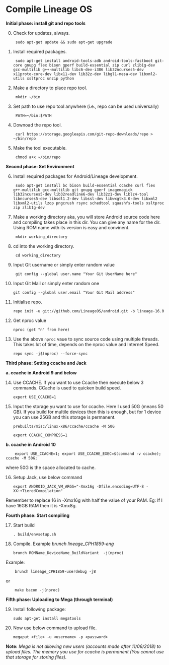 # Compile Lineage OS

**Initial phase: install git and repo tools**

0. Check for updates, always.

        sudo apt-get update && sudo apt-get upgrade

1. Install required packages.

        sudo apt-get install android-tools-adb android-tools-fastboot git-core gnupg flex bison gperf build-essential zip curl zlib1g-dev gcc-multilib g++-multilib libc6-dev-i386 lib32ncurses5-dev x11proto-core-dev libx11-dev lib32z-dev libgl1-mesa-dev libxml2-utils xsltproc unzip python

2. Make a directory to place repo tool.

        mkdir ~/bin

3. Set path to use repo tool anywhere (i.e., repo can be used universally)

        PATH=~/bin:$PATH

4. Downoad the repo tool.

        curl https://storage.googleapis.com/git-repo-downloads/repo > ~/bin/repo

5. Make the tool executable.

        chmod a+x ~/bin/repo

**Second phase: Set Environment**

6. Install required packages for Android/Lineage development.

        sudo apt-get install bc bison build-essential ccache curl flex g++-multilib gcc-multilib git gnupg gperf imagemagick lib32ncurses5-dev lib32readline6-dev lib32z1-dev liblz4-tool libncurses5-dev libsdl1.2-dev libssl-dev libwxgtk3.0-dev libxml2 libxml2-utils lzop pngcrush rsync schedtool squashfs-tools xsltproc zip zlib1g-dev

7. Make a working directory aka, you will store Android source code here and compiling takes place in this dir. You can give any name for the dir. Using ROM name with its version is easy and convinent.

        mkdir working_directory

8. cd into the working directory.

        cd working_directory

9. Input Git username or simply enter random value

        git config --global user.name "Your Git UserName here"

10. Input Git Mail or simply enter random one

        git config --global user.email "Your Git Mail address"

11. Initialise repo.

        repo init -u git://github.com/LineageOS/android.git -b lineage-16.0

12. Get nproc value

        nproc (get "n" from here)

13. Use the above ```nproc``` vaue to sync source code using multiple threads. This takes lot of time, depends on the nproc value and Internet Speed.

        repo sync -j$(nproc) --force-sync

**Third phase: Setting ccache and Jack**

__a. ccache in Android 9 and below__

14. Use CCACHE. If you want to use Ccache then execute below 3 commands. CCache is used to quicken build speed.

        export USE_CCACHE=1

15. Input the storage yu want to use for ccache. Here I used 50G (means 50 GB). If you build for multile devices then this is enough, but for 1 device you can use 25GB and this storage is permanent.

        prebuilts/misc/linux-x86/ccache/ccache -M 50G
        
        export CCACHE_COMPRESS=1
        
__b. ccache in Android 10__

        export USE_CCACHE=1; export USE_CCACHE_EXEC=$(command -v ccache); ccache -M 50G;
        
 where 50G is the space allocated to cache.
        
16. Setup Jack, use below command

        export ANDROID_JACK_VM_ARGS="-Xmx16g -Dfile.encoding=UTF-8 -XX:+TieredCompilation"
        
Remember to replace 16 in -Xmx16g with half the value of your RAM. Eg: If I have 16GB RAM then it is -Xmx8g.

**Fourth phase: Start compiling**

17. Start build

        . build/envsetup.sh

18. Compile. Example *brunch lineage_CPH1859-eng*

        brunch ROMName_DeviceName_BuildVariant  -j(nproc)
        
Example:

        brunch lineage_CPH1859-userdebug -j8

or

        make bacon -j(nproc)

**Fifth phase: Uploading to Mega (through terminal)**

19. Install following package:
        
        sudo apt-get install megatools
  
20. Now use below command to upload file.
        
        megaput <file> -u <username> -p <password>

**Note:** *Mega is not allowing new users (accounts made after 11/06/2018) to upload files. The memory you use for ccache is permanent (You cannot use that storage for storing files).*
